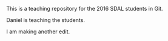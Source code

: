 This is a teaching repository for the 2016 SDAL students in Git.

Daniel is teaching the students.

I am making another edit.